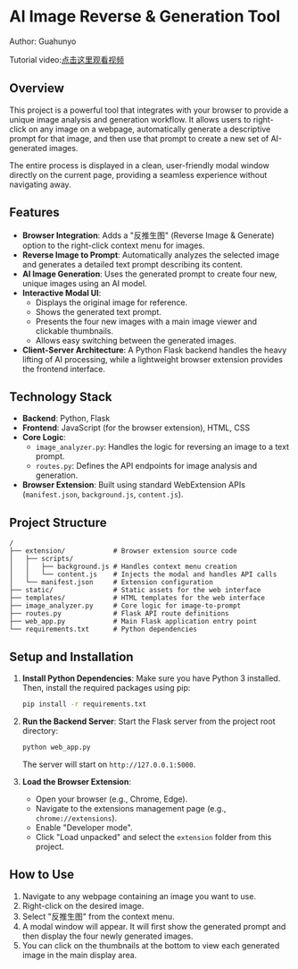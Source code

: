 # AI Image Reverse & Generation Tool

Author: Guahunyo

Tutorial video:[点击这里观看视频](https://www.youtube.com/watch?v=hD0BmDEHroU)

## Overview

This project is a powerful tool that integrates with your browser to provide a unique image analysis and generation workflow. It allows users to right-click on any image on a webpage, automatically generate a descriptive prompt for that image, and then use that prompt to create a new set of AI-generated images.

The entire process is displayed in a clean, user-friendly modal window directly on the current page, providing a seamless experience without navigating away.

## Features

- **Browser Integration**: Adds a "反推生图" (Reverse Image & Generate) option to the right-click context menu for images.
- **Reverse Image to Prompt**: Automatically analyzes the selected image and generates a detailed text prompt describing its content.
- **AI Image Generation**: Uses the generated prompt to create four new, unique images using an AI model.
- **Interactive Modal UI**:
  - Displays the original image for reference.
  - Shows the generated text prompt.
  - Presents the four new images with a main image viewer and clickable thumbnails.
  - Allows easy switching between the generated images.
- **Client-Server Architecture**: A Python Flask backend handles the heavy lifting of AI processing, while a lightweight browser extension provides the frontend interface.

## Technology Stack

- **Backend**: Python, Flask
- **Frontend**: JavaScript (for the browser extension), HTML, CSS
- **Core Logic**:
  - `image_analyzer.py`: Handles the logic for reversing an image to a text prompt.
  - `routes.py`: Defines the API endpoints for image analysis and generation.
- **Browser Extension**: Built using standard WebExtension APIs (`manifest.json`, `background.js`, `content.js`).

## Project Structure

```
/
├── extension/            # Browser extension source code
│   ├── scripts/
│   │   ├── background.js # Handles context menu creation
│   │   └── content.js    # Injects the modal and handles API calls
│   └── manifest.json     # Extension configuration
├── static/               # Static assets for the web interface
├── templates/            # HTML templates for the web interface
├── image_analyzer.py     # Core logic for image-to-prompt
├── routes.py             # Flask API route definitions
├── web_app.py            # Main Flask application entry point
└── requirements.txt      # Python dependencies
```

## Setup and Installation

1.  **Install Python Dependencies**:
    Make sure you have Python 3 installed. Then, install the required packages using pip:
    ```bash
    pip install -r requirements.txt
    ```

2.  **Run the Backend Server**:
    Start the Flask server from the project root directory:
    ```bash
    python web_app.py
    ```
    The server will start on `http://127.0.0.1:5000`.

3.  **Load the Browser Extension**:
    - Open your browser (e.g., Chrome, Edge).
    - Navigate to the extensions management page (e.g., `chrome://extensions`).
    - Enable "Developer mode".
    - Click "Load unpacked" and select the `extension` folder from this project.

## How to Use

1.  Navigate to any webpage containing an image you want to use.
2.  Right-click on the desired image.
3.  Select "反推生图" from the context menu.
4.  A modal window will appear. It will first show the generated prompt and then display the four newly generated images.
5.  You can click on the thumbnails at the bottom to view each generated image in the main display area.

